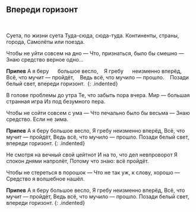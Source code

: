 ﻿---
layout: lyrics
---

## Впереди горизонт

<span class="Dm7"></span>&nbsp;

Суета, по ж<span class="Em"></span>изни сует<span class="Am7"></span>а
Туда-сюд<span class="Fmaj7"></span>а, сюда-туд<span class="Dm7"></span>а.
Континенты, стр<span class="Em"></span>аны, город<span class="Am7"></span>а,
Самолёты <span class="Fmaj7"></span>или поезд<span class="Dm7"></span>а.

Чтобы не уйт<span class="Em"></span>и совсем на дн<span class="Am7"></span>о —
Что, признаться, б<span class="Fmaj7"></span>ыло бы смешн<span class="Dm7"></span>о —
Знаю средство в<span class="Em"></span>ерное одн<span class="Am7"></span>о…

**Припев**
А я бер<span class="Dm7"></span>у&nbsp;&nbsp;&nbsp;&nbsp;<span class="Em"></span>&nbsp; большое весл<span class="Am7"></span>о,&nbsp;&nbsp;<span class="C"></span>&nbsp;
Я греб<span class="Dm7"></span>у&nbsp;&nbsp;&nbsp;&nbsp;<span class="Em"></span>&nbsp; неизменно впер<span class="Am7"></span>ёд,
Всё, что мучит — пройд<span class="Dm7"></span>ёт,&nbsp;&nbsp;<span class="G"></span>&nbsp;
Ведь всё, что м<span class="C"></span>учил<span class="Em"></span>о — прошл<span class="A5"></span>о.&nbsp;&nbsp;<span class="Dm7"></span>&nbsp;
Позади белый св<span class="Em"></span>ет, впереди гориз<span class="Am"></span>онт.<span class="Dm7"></span>&nbsp;
{: .indented}

В голове проблемы до утра
Те, что забыть пора вчера.
Мир — большая странная игра
Из под безумного пера.

Чтобы не сойти совсем с ума —
Что печально было бы весьма —
Знаю средство. Если не зима.

**Припев**
А я беру большое весло,
Я гребу неизменно вперёд,
Всё, что мучит — пройдёт,
Ведь всё, что мучило — прошло.
Позади белый свет, впереди горизонт.
{: .indented}

Не смотря на вечный свой цейтнот
И на то, что дел невпроворот
Я спокон днями напролёт,
Потому что знаю: всё пройдёт.

Чтобы не стереться в порошок —
Что не так уж, к слову, хорошо —
Средство я волшебное нашёл.

**Припев**
А я беру большое весло,
Я гребу неизменно вперёд,
Всё, что мучит — пройдёт,
Ведь всё, что мучило — прошло.
Позади белый свет, впереди горизонт.
{: .indented}
